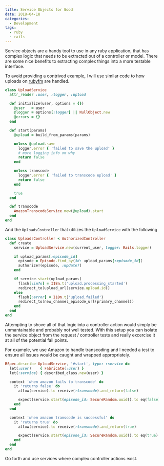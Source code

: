 ```yaml
---
title: Service Objects for Good
date: 2018-04-18
categories:
  - Development
tags:
  - ruby
  - rails
---
```


Service objects are a handy tool to use in any ruby application, that has
complex logic that needs to be extracted out of a controller or model. There are
some nice benefits to extracting complex things into a more testable interface.

To avoid providing a contrived example, I will use similar code to how uploads
on [rubyfm](https://ruby.fm) are handled.

```ruby
class UploadService
  attr_reader :user, :logger, :upload

  def initialize(user, options = {})
    @user   = user
    @logger = options[:logger] || NullObject.new
    @errors = {}
  end

  def start(params)
    @upload = build_from_params(params)

    unless @upload.save
      logger.error { 'failed to save the upload' }
      # more logging info on why
      return false
    end

    unless transcode
      logger.error { 'failed to transcode upload' }
      return false
    end

    true
  end

  def transcode
    AmazonTranscodeService.new(@upload).start
  end
end
```

And the `UploadsController` that utilizes the `UploadService` with the
following.

```ruby
class UploadsController < AuthorizedController
  def create
    service = UploadService.new(current_user, logger: Rails.logger)

    if upload_params[:episode_id]
      episode = Episode.find_by(id: upload_params[:episode_id])
      authorize!(episode, :update?)
    end

    if service.start(upload_params)
      flash[:info] = I18n.t('upload.processing_started')
      redirect_to(upload_url(service.upload.id))
    else
      flash[:error] = I18n.t('upload.failed')
      redirect_to(new_channel_episode_url(primary_channel))
    end
  end
end
```

Attempting to shove all of that logic into a controller action would simply be
unmantainable and probably not well tested. With this setup you can isolate the
service object from the request / controller tests and really excercise it at
all of the potential fail points.

For example, we use Amazon to handle transcoding and I needed a test to ensure
all issues would be caught and wrapped appropriately.

```ruby
RSpec.describe UploadService, '#start', type: :service do
  let(:user)    { Fabricate(:user) }
  let(:service) { described_class.new(user) }

  context 'when amazon fails to transcode' do
    it 'returns false' do
      allow(service).to receive(:transcode).and_return(false)

      expect(service.start(episode_id: SecureRandom.uuid)).to eq(false)
    end
  end

  context 'when amazon transcode is successful' do
    it 'returns true' do
      allow(service).to receive(:transcode).and_return(true)

      expect(service.start(episode_id: SecureRandom.uuid)).to eq(true)
    end
  end
end
```

Go forth and use services where complex controller actions exist.

